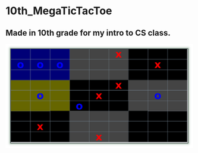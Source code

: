 # 10th_MegaTicTacToe

## Made in 10th grade for my intro to CS class. 

![alt text](screenshot.png)
